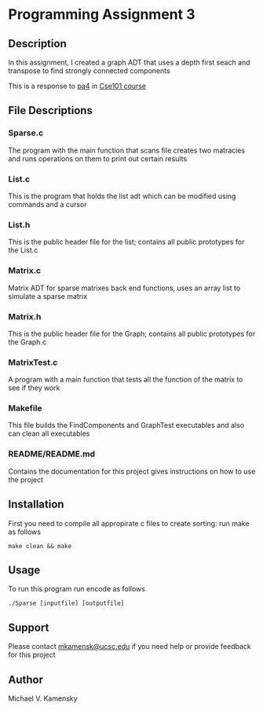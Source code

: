 # Programming Assignment 3

## Description
In this assignment, I created a graph ADT that uses a depth first seach and transpose to find strongly connected components

This is a response to [pa4](https://people.ucsc.edu/~ptantalo/cse101/Spring23/pa4.pdf) in [Cse101 course](https://people.ucsc.edu/~ptantalo/cse101/Spring23/)

## File Descriptions

### Sparse.c
The program with the main function that scans file creates two matracies and runs operations on them to print out certain results

### List.c
This is the program that holds the list adt which can be modified using commands and a cursor

### List.h
This is the public header file for the list; contains all public prototypes for the List.c

### Matrix.c
Matrix ADT for sparse matrixes back end functions, uses an array list to simulate a sparse matrix

### Matrix.h
This is the public header file for the Graph; contains all public prototypes for the Graph.c

### MatrixTest.c
A program with a main function that tests all the function of the matrix to see if they work

### Makefile
This file builds the FindComponents and GraphTest executables and also can clean all executables

### README/README.md
Contains the documentation for this project gives instructions on how to use the project

## Installation
First you need to compile all appropirate c files to create sorting: run make as follows
```
make clean && make
```

## Usage
To run this program run encode as follows
```
./Sparse [inputfile] [outputfile]
```

## Support
Please contact mkamensk@ucsc.edu if you need help or provide feedback for this project


## Author
Michael V. Kamensky